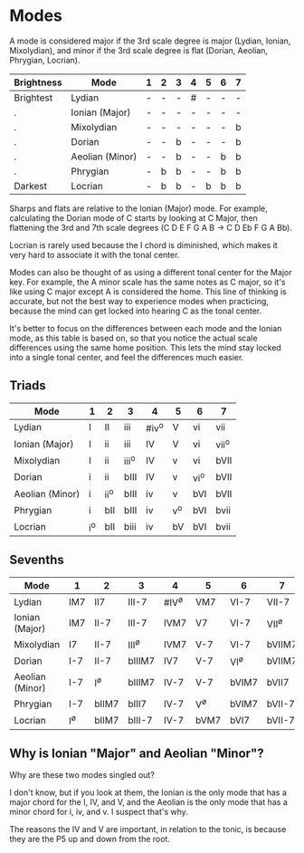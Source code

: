 Modes
=====

A mode is considered major if the 3rd scale degree is major (Lydian, Ionian, Mixolydian), and minor
if the 3rd scale degree is flat (Dorian, Aeolian, Phrygian, Locrian).

| Brightness | Mode            | 1 | 2 | 3 | 4 | 5 | 6 | 7 |
|------------|-----------------|:-:|:-:|:-:|:-:|:-:|:-:|:-:|
| Brightest  | Lydian          | - | - | - | # | - | - | - |
| .          | Ionian (Major)  | - | - | - | - | - | - | - |
| .          | Mixolydian      | - | - | - | - | - | - | b |
| .          | Dorian          | - | - | b | - | - | - | b |
| .          | Aeolian (Minor) | - | - | b | - | - | b | b |
| .          | Phrygian        | - | b | b | - | - | b | b |
| Darkest    | Locrian         | - | b | b | - | b | b | b |

Sharps and flats are relative to the Ionian (Major) mode.  For example, calculating the Dorian mode
of C starts by looking at C Major, then flattening the 3rd and 7th scale degrees (C D E F G A B
&rarr; C D Eb F G A Bb).

Locrian is rarely used because the I chord is diminished, which makes it very hard to associate it
with the tonal center.

Modes can also be thought of as using a different tonal center for the Major key.  For example, the
A minor scale has the same notes as C major, so it's like using C major except A is considered the
home.  This line of thinking is accurate, but not the best way to experience modes when practicing,
because the mind can get locked into hearing C as the tonal center.

It's better to focus on the differences between each mode and the Ionian mode, as this table is
based on, so that you notice the actual scale differences using the same home position.  This lets
the mind stay locked into a single tonal center, and feel the differences much easier.

Triads
------

| Mode            | 1             | 2              | 3               | 4               | 5             | 6              | 7               |
|-----------------|---------------|----------------|-----------------|-----------------|---------------|----------------|-----------------|
| Lydian          | I             | II             | iii             | #iv<sup>o</sup> | V             | vi             | vii             |
| Ionian (Major)  | I             | ii             | iii             | IV              | V             | vi             | vii<sup>o</sup> |
| Mixolydian      | I             | ii             | iii<sup>o</sup> | IV              | v             | vi             | bVII            |
| Dorian          | i             | ii             | bIII            | IV              | v             | vi<sup>o</sup> | bVII            |
| Aeolian (Minor) | i             | ii<sup>o</sup> | bIII            | iv              | v             | bVI            | bVII            |
| Phrygian        | i             | bII            | bIII            | iv              | v<sup>o</sup> | bVI            | bvii            |
| Locrian         | i<sup>o</sup> | bII            | biii            | iv              | bV            | bVI            | bvii            |

Sevenths
--------

| Mode            | 1                    | 2                    | 3                      | 4                      | 5                    | 6                     | 7                      |
|-----------------|----------------------|----------------------|------------------------|------------------------|----------------------|-----------------------|------------------------|
| Lydian          | IM7                  | II7                  | III-7                  | #IV<sup>&oslash;</sup> | VM7                  | VI-7                  | VII-7                  |
| Ionian (Major)  | IM7                  | II-7                 | III-7                  | IVM7                   | V7                   | VI-7                  | VII<sup>&oslash;</sup> |
| Mixolydian      | I7                   | II-7                 | III<sup>&oslash;</sup> | IVM7                   | V-7                  | VI-7                  | bVIIM7                 |
| Dorian          | I-7                  | II-7                 | bIIIM7                 | IV7                    | V-7                  | VI<sup>&oslash;</sup> | bVIIM7                 |
| Aeolian (Minor) | I-7                  | I<sup>&oslash;</sup> | bIIIM7                 | IV-7                   | V-7                  | bVIM7                 | bVII7                  |
| Phrygian        | I-7                  | bIIM7                | bIII7                  | IV-7                   | V<sup>&oslash;</sup> | bVIM7                 | bVII-7                 |
| Locrian         | I<sup>&oslash;</sup> | bIIM7                | bIII-7                 | IV-7                   | bVM7                 | bVI7                  | bVII-7                 |

Why is Ionian "Major" and Aeolian "Minor"?
------------------------------------------

Why are these two modes singled out?

I don't know, but if you look at them, the Ionian is the only mode that has a major chord for the
I, IV, and V, and the Aeolian is the only mode that has a minor chord for i, iv, and v.  I suspect
that's why.

The reasons the IV and V are important, in relation to the tonic, is because they are the P5 up and
down from the root.
